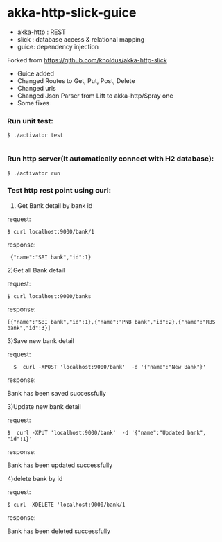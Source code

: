 # akka-http-slick-guice
- akka-http : REST
- slick : database access & relational mapping
- guice: dependency injection


Forked from https://github.com/knoldus/akka-http-slick
- Guice added
- Changed Routes to Get, Put, Post, Delete
- Changed urls
- Changed Json Parser from Lift to akka-http/Spray one
- Some fixes



### Run unit test:
```
$ ./activator test
 
 ```

### Run http server(It automatically connect with H2 database):
```
$ ./activator run

```

### Test http rest point using curl:

1) Get Bank detail by bank id

 request:
 ```
$ curl localhost:9000/bank/1
 
 ```
response:
```
 {"name":"SBI bank","id":1}
 ```

2)Get all Bank detail


 request:
```
$ curl localhost:9000/banks
```
response:
```
[{"name":"SBI bank","id":1},{"name":"PNB bank","id":2},{"name":"RBS bank","id":3}]
```

3)Save new bank detail

 request:
 ```
   $  curl -XPOST 'localhost:9000/bank'  -d '{"name":"New Bank"}'
   ```
   
 response:
 
 Bank has  been saved successfully

3)Update new bank detail

  request:
  ```
  $  curl -XPUT 'localhost:9000/bank'  -d '{"name":"Updated bank", "id":1}'
  
  ```
  
  response:
  
   Bank has  been updated successfully

4)delete bank by id

  request:
    
  ```
  $ curl -XDELETE 'localhost:9000/bank/1
  
  ```
  response:
  
  Bank has been deleted successfully
